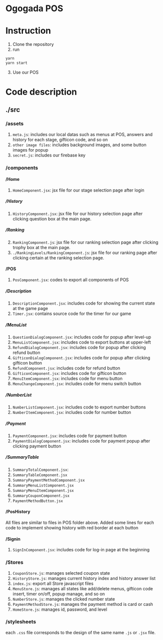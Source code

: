 # Ogogada POS

# Instruction
1. Clone the repository
2. run 
```sh
yarn
yarn start
```
3. Use our POS

# Code description
## ./src
### /assets
1. ```meta.js```: includes our local datas such as menus at POS, answers and history for each stage, gifticon code, and so on
2. ```other image files```: includes background images, and some button images for popup
3. ```secret.js```: includes our firebase key

### /components
#### /Home
1. ```HomeComponent.jsx```: jsx file for our stage selection page after login
##### /History
1. ```HistoryComponent.jsx```: jsx file for our history selection page after clicking question box at the main page.
##### /Ranking 
2. ```RankingComponent.js```: jsx file for our ranking selection page after clicking trophy box at the main page.
3. ```./RankingLevels/RankingComponent.js```: jsx file for our ranking page after clicking certain at the ranking selection page.

#### /POS
1. ```PosComponent.jsx```: codes to export all components of POS
##### /Description
1. ```DescriptionComponent.jsx```: includes code for showing the current state at the game page
2. ```Timer.jsx```: contains source code for the timer for our game
##### /MenuList
1. ```QuestionDialogComponent.jsx```: includes code for popup after level-up
2. ```MenuListComponent.jsx```: includes code to export buttons at upper-left
3. ```RefundDialogComponent.jsx```: includes code for popup after clicking refund button
4. ```GifticonDialogComponent.jsx```: includes code for popup after clicking gifticon button
5. ```RefundComponent.jsx```: includes code for refund button
6. ```GifticonComponent.jsx```: includes code for gifticon button
7. ```MenuItemComponent.jsx```: includes code for menu button
8. ```MenuChangeComponent.jsx```: includes code for menu switch button

##### /NumberList
1. ```NumberListComponent.jsx```: includes code to export number buttons
2. ```NumberItemComponent.jsx```: includes code for number button

##### /Payment
1. ```PaymentComponent.jsx```: includes code for payment button
2. ```PaymentDialogComponent.jsx```: includes code for payment popup after clicking payment button

##### /SummaryTable
1. ```SummaryTotalComponent.jsx```: 
2. ```SummaryTableComponent.jsx```
3. ```SummaryPaymentMethodComponent.jsx```
4. ```SummaryMenuListComponent.jsx```
5. ```SummaryMenuItemComponent.jsx```
6. ```SummaryCouponComponent.jsx```
7. ```PaymentMethodButton.jsx```

#### /PosHistory
All files are similar to files in POS folder above. Added some lines for each code to implement showing history with red border at each button

#### /Signin
1. ```SignInComponent.jsx```: includes code for log-in page at the beginning

### /Stores
1. ```CouponStore.js```: manages selected coupon state
2. ```HistoryStore.js```: manages current history index and history answer list
3. ```index.js```: export all Store javascript files 
4. ```MenuStore.js```: manages all states like add/delete menus, gifticon code insert, timer on/off, popup manage, and so on
5. ```NumberStore.js```: manages the clicked number state
6. ```PaymentMethodStore.js```: manages the payment method is card or cash
7. ```HomeStore.js```: manages id, password, and level

### /stylesheets
each ```.css``` file corresponds to the design of the same name ```.js``` or ```.jsx``` file. 

